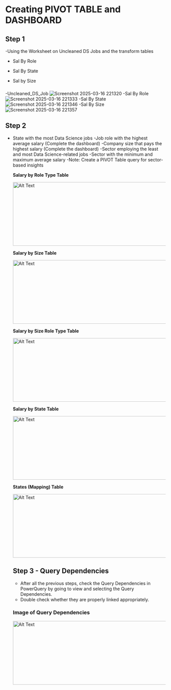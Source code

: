 
# Creating PIVOT TABLE and DASHBOARD

## Step 1 
-Using the Worksheet on Uncleaned DS Jobs and the transform tables
- Sal By Role
- Sal By State
- Sal by Size
  
  ###
 -Uncleaned_DS_Job
 ![Screenshot 2025-03-16 221320](https://github.com/user-attachments/assets/36596330-f52d-4732-8994-96884f62f386)
 -Sal By Role
 ![Screenshot 2025-03-16 221333](https://github.com/user-attachments/assets/1f5851de-0cfc-44a6-b2da-fbca7874a4ee)
 -Sal By State
 ![Screenshot 2025-03-16 221346](https://github.com/user-attachments/assets/979df8c2-702e-40e6-aa00-d11cd17e5d59)
 -Sal By Size
 ![Screenshot 2025-03-16 221357](https://github.com/user-attachments/assets/62bea47c-6ce6-45fd-b62f-b865915897da)
 

  
## Step 2 
- State with the most Data Science jobs
-Job role with the highest average salary (Complete the dashboard)
-Company size that pays the highest salary (Complete the dashboard)
-Sector employing the least and most Data Science-related jobs
-Sector with the minimum and maximum average salary
-Note: Create a PIVOT Table query for sector-based insights
 

    **Salary by Role Type Table**

    <img src="images/sal_by_role_type_dup.png" alt="Alt Text" Width="600" height="200">


    **Salary by Size Table**

    <img src="images/sal_by_size_ref.png" alt="Alt Text" Width="600" height="200">


    **Salary by Size Role Type Table**

    <img src="images/sal_by_role_type_dup.png" alt="Alt Text" Width="600" height="200">


    **Salary by State Table**
  
    <img src="images/state.png" alt="Alt Text" Width="600" height="200">

    
    **States (Mapping) Table**

    <img src="images/state.png" alt="Alt Text" Width="600" height="200">

  ## Step 3 - Query Dependencies

  - After all the previous steps, check the Query Dependencies in PowerQuery by going to view and selecting the Query Dependencies.
  - Double check whether they are properly linked appropriately.

  ### Image of Query Dependencies 
    <img src="images/QueryDependencies.png" alt="Alt Text" Width="600" height="200">
